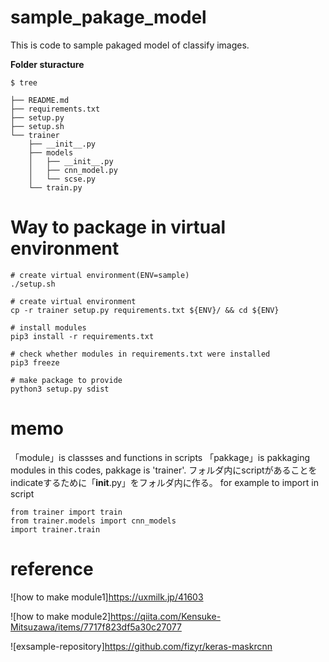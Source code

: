 # sample_pakage_model

This is code to sample pakaged model of classify images.

<b>Folder sturacture</b>
```
$ tree

├── README.md
├── requirements.txt
├── setup.py
├── setup.sh
└── trainer
    ├── __init__.py
    ├── models
    │   ├── __init__.py
    │   ├── cnn_model.py
    │   └── scse.py
    └── train.py
```



# Way to package in virtual environment

```
# create virtual environment(ENV=sample)
./setup.sh

# create virtual environment
cp -r trainer setup.py requirements.txt ${ENV}/ && cd ${ENV}

# install modules
pip3 install -r requirements.txt

# check whether modules in requirements.txt were installed 
pip3 freeze  

# make package to provide
python3 setup.py sdist
```


# memo
「module」is classses and functions in scripts
「pakkage」is pakkaging modules
in this codes, pakkage is 'trainer'.
フォルダ内にscriptがあることをindicateするために「__init__.py」をフォルダ内に作る。
for example to import in script
```
from trainer import train 
from trainer.models import cnn_models
import trainer.train
```
# reference

![how to make module1]https://uxmilk.jp/41603

![how to make module2]https://qiita.com/Kensuke-Mitsuzawa/items/7717f823df5a30c27077

![exsample-repository]https://github.com/fizyr/keras-maskrcnn
